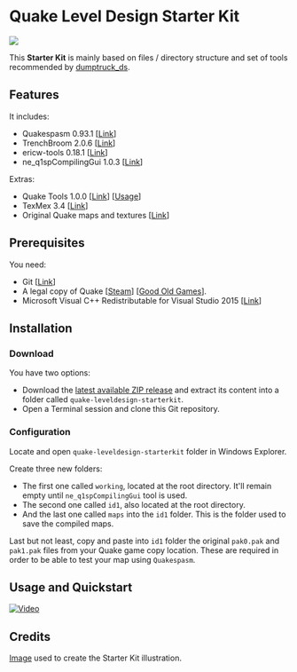 # Quake Level Design Starter Kit

![](https://image.ibb.co/cofyte/quakeleveldesignstarterkit_logo.png)

This **Starter Kit** is mainly based on files / directory structure and set of tools recommended by [dumptruck_ds](https://twitter.com/david_spell).

## Features

It includes:

* Quakespasm 0.93.1 [[Link](http://www.quakespasm.sourceforge.net)]
* TrenchBroom 2.0.6 [[Link](http://kristianduske.com/trenchbroom)]
* ericw-tools 0.18.1 [[Link](https://ericwa.github.io/ericw-tools)]
* ne_q1spCompilingGui 1.0.3 [[Link](https://shoresofnis.wordpress.com/utilities/ne_q1spcompilinggui)]

Extras:

* Quake Tools 1.0.0 [[Link](https://joshua.itch.io/quake-tools)] [[Usage](https://www.youtube.com/watch?v=zJ0RX62VYaA)]
* TexMex 3.4 [[Link](https://quakewiki.org/wiki/TexMex)]
* Original Quake maps and textures [[Link](https://www.quaddicted.com)]

## Prerequisites

You need:

* Git [[Link](https://git-scm.com/)]
* A legal copy of Quake [[Steam](https://store.steampowered.com/app/2310)] [[Good Old Games](https://www.gog.com/game/quake_the_offering)].
* Microsoft Visual C++ Redistributable for Visual Studio 2015 [[Link](https://download.microsoft.com/download/9/3/F/93FCF1E7-E6A4-478B-96E7-D4B285925B00/vc_redist.x64.exe)]

## Installation

### Download

You have two options:

* Download the [latest available ZIP release](https://github.com/jonathanlinat/quake-leveldesign-starterkit/releases) and extract its content into a folder called `quake-leveldesign-starterkit`.
* Open a Terminal session and clone this Git repository.

### Configuration

Locate and open `quake-leveldesign-starterkit` folder in Windows Explorer.

Create three new folders:

* The first one called `working`, located at the root directory. It'll remain empty until `ne_q1spCompilingGui` tool is used.
* The second one called `id1`, also located at the root directory.
* And the last one called `maps` into the `id1` folder. This is the folder used to save the compiled maps.

Last but not least, copy and paste into `id1` folder the original `pak0.pak` and `pak1.pak` files from your Quake game copy location. These are required in order to be able to test your map using `Quakespasm`.

## Usage and Quickstart

[![Video](http://img.youtube.com/vi/gONePWocbqA/0.jpg)](http://www.youtube.com/watch?v=gONePWocbqA)

## Credits

[Image](https://i.imgur.com/p0E4SuR.png) used to create the Starter Kit illustration.

